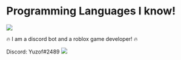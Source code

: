 <p align="center">
  <h1>Programming Languages I know!</h1>
<img src="https://skillicons.dev/icons?i=js,html,css,cpp,cs,nodejs,java"></img>

🔥 I am a discord bot and a roblox game developer! 🔥
  
Discord: Yuzof#2489 <img src="https://skillicons.dev/icons?i=discord"></img>
</p>
